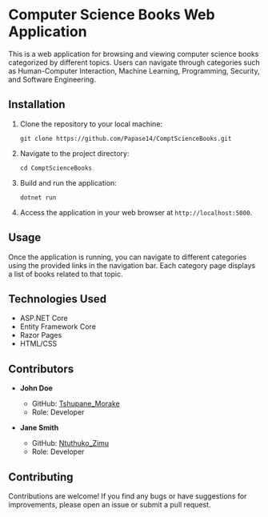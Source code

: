 # Computer Science Books Web Application

This is a web application for browsing and viewing computer science books categorized by different topics. Users can navigate through categories such as Human-Computer Interaction, Machine Learning, Programming, Security, and Software Engineering.

## Installation

1. Clone the repository to your local machine:

    ```
    git clone https://github.com/Papase14/ComptScienceBooks.git
    ```

2. Navigate to the project directory:

    ```
    cd ComptScienceBooks
    ```

3. Build and run the application:

    ```
    dotnet run
    ```

4. Access the application in your web browser at `http://localhost:5000`.

## Usage

Once the application is running, you can navigate to different categories using the provided links in the navigation bar. Each category page displays a list of books related to that topic.

## Technologies Used

- ASP.NET Core
- Entity Framework Core
- Razor Pages
- HTML/CSS

## Contributors

- **John Doe**
  - GitHub: [Tshupane_Morake](https://github.com/Papase14)
  - Role: Developer

- **Jane Smith**
  - GitHub: [Ntuthuko_Zimu](https://github.com/NtuthukoLu)
  - Role: Developer

## Contributing

Contributions are welcome! If you find any bugs or have suggestions for improvements, please open an issue or submit a pull request.

